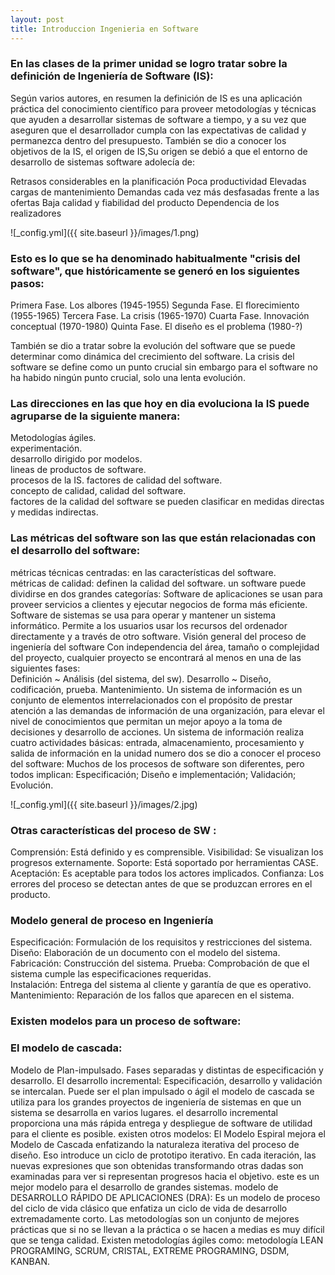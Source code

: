 ```yaml
---
layout: post
title: Introduccion Ingenieria en Software
---
```


### En las clases de la primer unidad se logro tratar sobre la definición de Ingeniería de Software (IS): 
Según varios autores, en resumen la definición de IS es una aplicación práctica del conocimiento científico para proveer metodologías y técnicas que ayuden a desarrollar sistemas de software a tiempo, y a su vez que aseguren que el desarrollador cumpla con las expectativas de calidad y permanezca dentro del presupuesto.
También se dio a conocer los objetivos de la IS, el origen de IS,Su origen se debió a que el entorno de desarrollo de sistemas software adolecía de:

Retrasos considerables en la planificación
Poca productividad
Elevadas cargas de mantenimiento
Demandas cada vez más desfasadas frente a las ofertas
Baja calidad y fiabilidad del producto
Dependencia de los realizadores

![_config.yml]({{ site.baseurl }}/images/1.png)

### Esto es lo que se ha denominado habitualmente "crisis del software", que históricamente se generó en los siguientes pasos:

Primera Fase. Los albores (1945-1955)
Segunda Fase. El florecimiento (1955-1965)
 Tercera Fase. La crisis (1965-1970)
Cuarta Fase. Innovación conceptual (1970-1980)
 Quinta Fase. El diseño es el problema (1980-?)
 
También se dio a tratar sobre la evolución del software que se puede determinar como dinámica del crecimiento del software.
La crisis del software se define como un punto crucial sin embargo para el software no ha habido ningún punto crucial, solo una lenta evolución.
### Las direcciones en las que hoy en dia evoluciona la IS puede agruparse de la siguiente manera:         

Metodologías ágiles.                                                                         
experimentación.                                                                                          
desarrollo dirigido por modelos.                                                                           
lineas de productos de software.                                                                                 
procesos de la IS. factores de calidad del software.                                                  
concepto de calidad, calidad del software.                                                                   
factores de la calidad del software se pueden clasificar en medidas directas y medidas indirectas.                                                                                         
### Las métricas del software son las que están relacionadas con  el desarrollo del software: 

métricas técnicas centradas: en las características del software.                
métricas de calidad: definen la calidad del software.
un software  puede dividirse en dos grandes categorías: Software de aplicaciones se usan para proveer servicios a clientes y ejecutar negocios de forma más eficiente.                                                                                                         Software de sistemas se usa para operar y mantener un sistema informático. Permite a los usuarios usar los recursos del ordenador directamente y a través de otro software.
Visión general del proceso de ingeniería del software 
Con independencia del área, tamaño o complejidad del proyecto, cualquier proyecto se encontrará al menos en una de las siguientes fases:  
Definición ~ Análisis (del sistema, del sw).
Desarrollo ~ Diseño, codificación, prueba.
Mantenimiento.
Un sistema de información es un conjunto de elementos interrelacionados con el propósito de prestar atención a las demandas de información de una organización, para elevar el nivel de conocimientos que permitan un mejor apoyo a la toma de decisiones y desarrollo de acciones.                                                                   Un sistema de información realiza cuatro actividades básicas: entrada, almacenamiento, procesamiento y salida de información
en la unidad numero dos se dio a conocer el proceso del software:                                         Muchos de los procesos de software son diferentes, pero todos implican:
Especificación;
Diseño e implementación;
Validación;
Evolución. 

![_config.yml]({{ site.baseurl }}/images/2.jpg)

### Otras características del proceso de SW :

Comprensión:
Está definido y es comprensible.
Visibilidad:
Se visualizan los progresos externamente.
Soporte:
Está soportado por herramientas CASE.
Aceptación:
Es aceptable para todos los actores implicados.
Confianza:
Los errores del proceso se detectan antes de que se produzcan errores en el producto.

### Modelo general de proceso en Ingeniería
Especificación:
Formulación de los requisitos y restricciones del sistema.
Diseño:
Elaboración de un documento con el modelo del sistema.
Fabricación:
Construcción del sistema.
Prueba:
Comprobación de que el sistema cumple las especificaciones requeridas.                
Instalación:
Entrega del sistema al cliente y garantía de que es operativo.
Mantenimiento:
Reparación de los fallos que aparecen en el sistema.

### Existen modelos para un proceso de software:    

### El modelo de cascada: 
Modelo de Plan-impulsado. Fases separadas y distintas de especificación y desarrollo. 
El desarrollo incremental:
Especificación, desarrollo y validación se intercalan. Puede ser el plan impulsado o ágil
el modelo de cascada se utiliza para los grandes proyectos de ingeniería de sistemas en que un sistema se desarrolla en varios lugares.
 el desarrollo incremental proporciona una más rápida entrega y despliegue de software de utilidad para el cliente es posible.
existen otros modelos: El Modelo Espiral mejora el Modelo de Cascada enfatizando la naturaleza iterativa del proceso de diseño. Eso introduce un ciclo de prototipo iterativo. En cada iteración, las nuevas expresiones que son obtenidas transformando otras dadas son examinadas para ver si representan progresos hacia el objetivo. este es un mejor modelo para el desarrollo de grandes sistemas.
modelo de DESARROLLO RÁPIDO DE APLICACIONES (DRA): Es un modelo de proceso del ciclo de vida clásico que enfatiza un ciclo de vida de desarrollo extremadamente corto.
Las metodologías son un conjunto de mejores prácticas que si no se llevan a la práctica o se hacen a medias es muy difícil que se tenga calidad.
Existen metodologías ágiles como: metodología LEAN PROGRAMING, SCRUM, CRISTAL, EXTREME PROGRAMING, DSDM, KANBAN.
